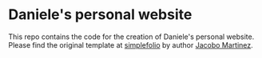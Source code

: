 # Daniele's personal website

This repo contains the code for the creation of Daniele's personal website. 
Please find the original template at [simplefolio](https://github.com/zero-to-mastery/simplefolio?tab=readme-ov-file) by author [Jacobo Martinez](https://github.com/cobiwave?tab=repositories).